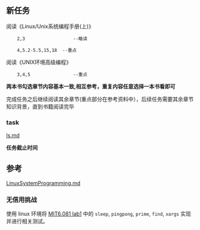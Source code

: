 ## 新任务


  阅读《Linux/Unix系统编程手册(上)》

        2,3                  --略读

        4,5.2-5.5,15,18  --重点

  阅读《UNIX环境高级编程》

        3,4,5                --重点

  **两本书勾选章节内容基本一致,相互参考，重复内容任意选择一本书看即可**


  完成任务之后继续阅读其余章节(重点部分在参考资料中），后续任务需要其余章节知识背景，直到书籍阅读完毕

### task
   [ls.md](../project/ls.md)
<!--
  2021级
  **任务截止时间**
     2022.03.15
-->
  **任务截止时间**
## 参考
  [LinuxSystemProgramming.md](../preparation/LinuxSystemProgramming.md)

### 无信用挑战

使用 linux 环境将 [MIT6.081 lab1](https://pdos.csail.mit.edu/6.S081/2021/labs/util.html) 中的 `sleep`, `pingpong`, `prime`, `find`, `xargs` 实现并进行相关测试。
